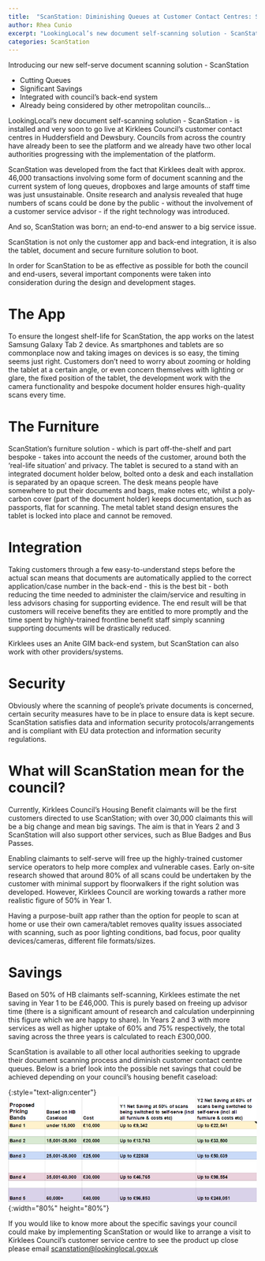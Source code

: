 ```yaml
---
title:  "ScanStation: Diminishing Queues at Customer Contact Centres: Self-serve Scanning"
author: Rhea Cunio
excerpt: "LookingLocal’s new document self-scanning solution - ScanStation - is installed and very soon to go live at Kirklees Council’s customer contact centres in Huddersfield and Dewsbury"
categories: ScanStation 
---
```

Introducing our new self-serve document scanning solution - ScanStation

- Cutting Queues
- Significant Savings
- Integrated with council’s back-end system
- Already being considered by other metropolitan councils...
 
LookingLocal’s new document self-scanning solution - ScanStation - is installed and very soon to go live at Kirklees Council’s customer contact centres in Huddersfield and Dewsbury. Councils from across the country have already been to see the platform and we already have two other local authorities progressing with the implementation of the platform.
 
ScanStation was developed from the fact that Kirklees dealt with approx. 46,000 transactions involving some form of document scanning and the current system of long queues, dropboxes and large amounts of staff time was just unsustainable. Onsite research and analysis revealed that huge numbers of scans could be done by the public - without the involvement of a customer service advisor - if the right technology was introduced.
 
And so, ScanStation was born; an end-to-end answer to a big service issue. 

ScanStation is not only the customer app and back-end integration, it is also the tablet, document and secure furniture solution to boot.
 
In order for ScanStation to be as effective as possible for both the council and end-users, several important components were taken into consideration during the design and development stages.
 
# The App
To ensure the longest shelf-life for ScanStation, the app works on the latest Samsung Galaxy Tab 2 device. As smartphones and tablets are so commonplace now and taking images on devices is so easy, the timing seems just right. Customers don’t need to worry about zooming or holding the tablet at a certain angle, or even concern themselves with lighting or glare, the fixed position of the tablet, the development work with the camera functionality and bespoke document holder ensures high-quality scans every time.
 
# The Furniture
ScanStation’s furniture solution - which is part off-the-shelf and part bespoke - takes into account the needs of the customer, around both the ‘real-life situation’ and privacy. The tablet is secured to a stand with an integrated document holder below, bolted onto a desk and each installation is separated by an opaque screen. The desk means people have somewhere to put their documents and bags, make notes etc, whilst a poly-carbon cover (part of the document holder) keeps documentation, such as passports, flat for scanning. The metal tablet stand design ensures the tablet is locked into place and cannot be removed.
 
# Integration
Taking customers through a few easy-to-understand steps before the actual scan means that documents are automatically applied to the correct application/case number in the back-end - this is the best bit - both reducing the time needed to administer the claim/service and resulting in less advisors chasing for supporting evidence. The end result will be that customers will receive benefits they are entitled to more promptly and the time spent by highly-trained frontline benefit staff simply scanning supporting documents will be drastically reduced.
 
Kirklees uses an Anite GIM back-end system, but ScanStation can also work with other providers/systems.
 
# Security
Obviously where the scanning of people’s private documents is concerned, certain security measures have to be in place to ensure data is kept secure. ScanStation satisfies data and information security protocols/arrangements and is compliant with EU data protection and information security regulations.
 
# What will ScanStation mean for the council?
Currently, Kirklees Council’s Housing Benefit claimants will be the first customers directed to use ScanStation; with over 30,000 claimants this will be a big change and mean big savings. The aim is that in Years 2 and 3 ScanStation will also support other services, such as Blue Badges and Bus Passes.  
 
Enabling claimants to self-serve will free up the highly-trained customer service operators to help more complex and vulnerable cases. Early on-site research showed that around 80% of all scans could be undertaken by the customer with minimal support by floorwalkers if the right solution was developed. However, Kirklees Council are working towards a rather more realistic figure of 50% in Year 1.
 
Having a purpose-built app rather than the option for people to scan at home or use their own camera/tablet removes quality issues associated with scanning, such as poor lighting conditions, bad focus, poor quality devices/cameras, different file formats/sizes.
 
# Savings
Based on 50% of HB claimants self-scanning, Kirklees estimate the net saving in Year 1 to be £46,000. This is purely based on freeing up advisor time (there is a significant amount of research and calculation underpinning this figure which we are happy to share). In Years 2 and 3 with more services as well as higher uptake of 60% and 75% respectively, the total saving across the three years is calculated to reach £300,000.
 
ScanStation is available to all other local authorities seeking to upgrade their document scanning process and diminish customer contact centre queues. Below is a brief look into the possible net savings that could be achieved depending on your council’s housing benefit caseload:

{:style="text-align:center"}
![Scanstation figures](/assets/images/2016-09-05-scanstation-diminishing-queues/scanstation-figures.png){:width="80%" height="80%"}

If you would like to know more about the specific savings your council could make by implementing ScanStation or would like to arrange a visit to Kirklees Council’s customer service centre to see the product up close please email [scanstation@lookinglocal.gov.uk](scanstation@lookinglocal.gov.uk)